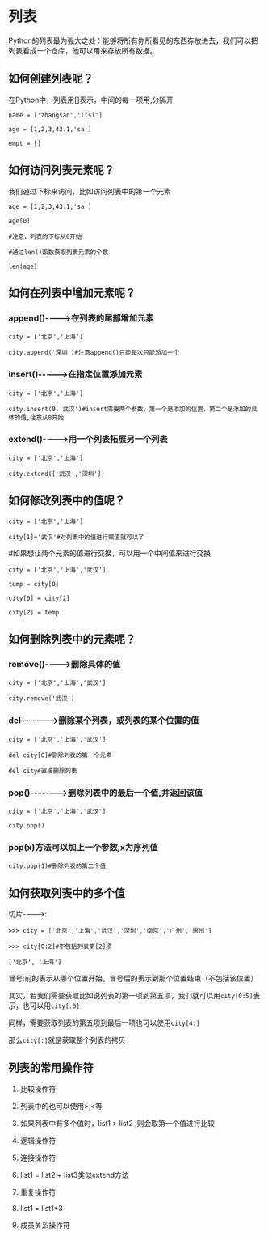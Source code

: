 # 列表

Python的列表最为强大之处：能够将所有你所看见的东西存放进去，我们可以把列表看成一个仓库，他可以用来存放所有数据。

## 如何创建列表呢？

在Python中，列表用\[\]表示，中间的每一项用,分隔开

`name = ['zhangsan','lisi']`

`age = [1,2,3,43.1,'sa']`

`empt = []`

## 如何访问列表元素呢？

我们通过下标来访问，比如访问列表中的第一个元素

`age = [1,2,3,43.1,'sa']`

`age[0]`

`#注意，列表的下标从0开始`

`#通过len()函数获取列表元素的个数`

`len(age)`

## 如何在列表中增加元素呢？

### append\(\)----&gt;在列表的尾部增加元素

`city = ['北京','上海']`

`city.append('深圳')#注意append()只能每次只能添加一个`

### insert\(\)-----&gt;在指定位置添加元素

`city = ['北京','上海']`

`city.insert(0,'武汉')#insert需要两个参数，第一个是添加的位置，第二个是添加的具体的值,注意从0开始`

### extend\(\)----&gt;用一个列表拓展另一个列表

`city = ['北京','上海']`

`city.extend(['武汉','深圳'])`

## 如何修改列表中的值呢？

`city = ['北京','上海']`

`city[1]='武汉'#对列表中的值进行赋值就可以了`

\#如果想让两个元素的值进行交换，可以用一个中间值来进行交换

`city = ['北京','上海','武汉']`

`temp = city[0]`

`city[0] = city[2]`

`city[2] = temp`

## 如何删除列表中的元素呢？

### remove\(\)----&gt;删除具体的值

`city = ['北京','上海','武汉']`

`city.remove('武汉')`

### del-------&gt;删除某个列表，或列表的某个位置的值

`city = ['北京','上海','武汉']`

`del city[0]#删除列表的第一个元素`

`del city#直接删除列表`

### pop\(\)-------&gt;删除列表中的最后一个值,并返回该值

`city = ['北京','上海','武汉']`

`city.pop()`

### pop\(x\)方法可以加上一个参数,x为序列值

`city.pop(1)#删除列表的第二个值`

## 如何获取列表中的多个值

切片----&gt;:

`>>> city = ['北京','上海','武汉','深圳','南京','广州','惠州']`

`>>> city[0:2]#不包括列表第[2]项`

`['北京', '上海']`

冒号:前的表示从哪个位置开始，冒号后的表示到那个位置结束（不包括该位置）

其实，若我们需要获取比如说列表的第一项到第五项，我们就可以用`city[0:5]`表示，也可以用`city[:5]`

同样，需要获取列表的第五项到最后一项也可以使用`city[4:]`

那么`city[:]`就是获取整个列表的拷贝

## 列表的常用操作符

1. 比较操作符

  1. 列表中的也可以使用&gt;,&lt;等
  2. 如果列表中有多个值时，list1 &gt; list2 ,则会取第一个值进行比较

2. 逻辑操作符

3. 连接操作符

  1. list1 = list2 + list3类似extend方法

4. 重复操作符

  1. list1 = list1\*3

5. 成员关系操作符


